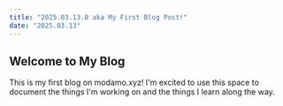```yaml
---
title: "2025.03.13.0 aka My First Blog Post!"
date: "2025.03.13"
---
```


## Welcome to My Blog

This is my first blog on modamo.xyz! I'm excited to use this space to document the things I'm working on and the things I learn along the way.
